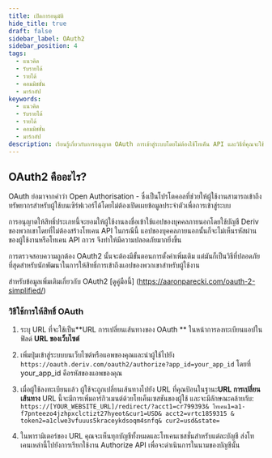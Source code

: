 ```yaml
---
title: เปิดการอนุมัติ
hide_title: true
draft: false
sidebar_label: OAuth2
sidebar_position: 4
tags:
  - แนวคิด
  - รับรายได้
  - รายได้
  - คอมมิชชั่น
  - มาร์กอัป
keywords:
  - แนวคิด
  - รับรายได้
  - รายได้
  - คอมมิชชั่น
  - มาร์กอัป
description: เรียนรู้เกี่ยวกับการอนุญาต OAuth การเข้าสู่ระบบโดยไม่ต้องใช้โทเค็น API และวิธีที่คุณจะใช้เพื่อปรับปรุงประสบการณ์ผู้ใช้ของแอพซื้อขายของคุณ
---
```


## OAuth2 คืออะไร?

OAuth ย่อมาจากคำว่า Open Authorisation - ซึ่งเป็นโปรโตคอลที่ช่วยให้ผู้ใช้งานสามารถเข้าถึงทรัพยากรสำหรับผู้ใช้บนเซิร์ฟเวอร์ได้โดยไม่ต้องเปิดเผยข้อมูลประจำตัวเพื่อการเข้าสู่ระบบ

การอนุญาตให้สิทธิ์ประเภทนี้จะยอมให้ผู้ใช้งานลงชื่อเข้าใช้แอปของบุคคลภายนอกโดยใช้บัญชี Deriv ของพวกเขาโดยที่ไม่ต้องสร้างโทเคน API ในกรณีนี้ แอปของบุคคลภายนอกนั้นก็จะไม่เห็นรหัสผ่านของผู้ใช้งานหรือโทเคน API ถาวร จึงทำให้มีความปลอดภัยมากยิ่งขึ้น

การตรวจสอบความถูกต้อง OAuth2 นั้นจะต้องมีขั้นตอนการตั้งค่าเพิ่มเติม แต่มันก็เป็นวิธีที่ปลอดภัยที่สุดสำหรับนักพัฒนาในการให้สิทธิ์การเข้าถึงแอปของพวกเขาสำหรับผู้ใช้งาน

สำหรับข้อมูลเพิ่มเติมเกี่ยวกับ OAuth2 [ดูคู่มือนี้] (https://aaronparecki.com/oauth-2-simplified/)

### วิธีใช้การให้สิทธิ์ OAuth

1. ระบุ URL ที่จะใช้เป็น\*\*URL การเปลี่ยนเส้นทางของ OAuth \*\* ในหน้าการลงทะเบียนแอปในฟิลด์ **URL ของเว็บไซต์**

2. เพิ่มปุ่มเข้าสู่ระบบบนเว็บไซต์หรือแอพของคุณและนำผู้ใช้ไปยัง `https://oauth.deriv.com/oauth2/authorize?app_id=your_app_id` โดยที่ your_app_id คือรหัสของแอพของคุณ

3. เมื่อผู้ใช้ลงทะเบียนแล้ว ผู้ใช้จะถูกเปลี่ยนเส้นทางไปยัง URL ที่คุณป้อนในฐานะ**URL การเปลี่ยนเส้นทาง** URL นี้จะมีการเพิ่มอาร์กิวเมนต์ด้วยโทเค็นเซสชันของผู้ใช้ และจะมีลักษณะคล้ายกับ: `https://[YOUR_WEBSITE_URL]/redirect/?acct1=cr799393& โทเคน1=a1-f7pnteezo4jzhpxclctizt27hyeot&cur1=USD& acct2=vrtc1859315 & token2=a1clwe3vfuuus5kraceykdsoqm4snfq& cur2=usd&state=`

4. ในพารามิเตอร์ของ URL คุณจะเห็นทุกบัญชีทั้งหมดและโทเคนเซสชั่นสำหรับแต่ละบัญชี ส่งโทเคนเหล่านี้ไปยังการเรียกใช้งาน Authorize API เพื่อจะดำเนินการในนามของบัญชีนั้น

